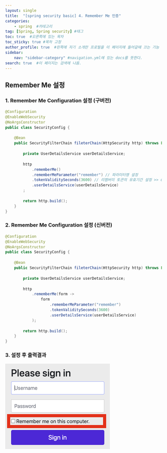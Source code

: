 ```yaml
---
layout: single
title:  "[spring security basic] 4. Remember Me 인증"
categories: 
    - spring  #카테고리
tag: [Spring, Spring security] #태그
toc: true  #오른쪽에 있는 목차
toc_sticky: true #목차 고정
author_profile: true  #왼쪽에 자기 소개란 프로필을 이 페이지에 들어갈때 끄는 기능
sidebar:
    nav: "sidebar-category" #navigation.yml에 있는 docs를 뜻한다.
search: true  #이 페이지는 검색에 나옴.
---
```


## Remember Me 설정

### 1. Remember Me Configuration 설정 (구버전)

```java
@Configuration
@EnableWebSecurity
@NoArgsConstructor
public class SecurityConfig {

    @Bean
    public SecurityFilterChain fileterChain(HttpSecurity http) throws Exception {

        private UserDetailsService userDetailsService;

        http
            .rememberMe()
            .rememberMeParameter("remember") // 파라미터명 설정
            .tokenValiditySeconds(3600) // 리멤버미 토큰의 유효기간 설정 >> defalut 값 : 14days
            .userDetailsService(userDetailsService)
        ;
        
        return http.build();
    }
}

```

### 2. Remember Me Configuration 설정 (신버전)

```java
@Configuration
@EnableWebSecurity
@NoArgsConstructor
public class SecurityConfig {

    @Bean
    public SecurityFilterChain fileterChain(HttpSecurity http) throws Exception {

        private UserDetailsService userDetailsService;

        http
            .rememberMe(form ->
                form
                    .rememberMeParameter("remember")
                    .tokenValiditySeconds(3600)
                    .userDetailsService(userDetailsService)
            );
        
        return http.build();
    }
}

```

### 3. 설정 후 출력결과

![](/assets/images/2023/05/17/rememberme.png)

